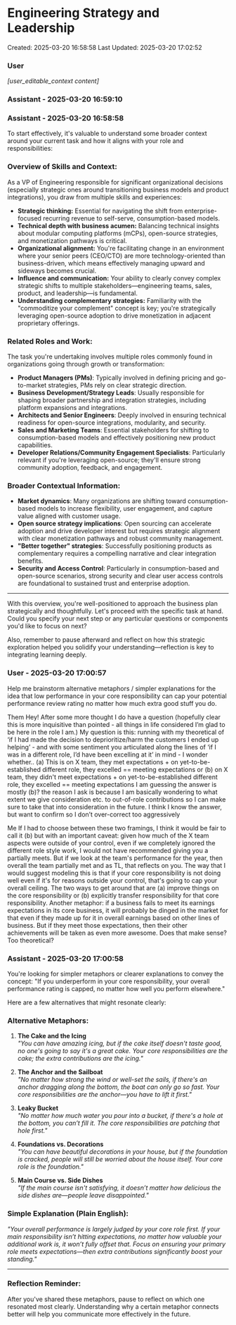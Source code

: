 # Engineering Strategy and Leadership

Created: 2025-03-20 16:58:58
Last Updated: 2025-03-20 17:02:52

### User

*[user_editable_context content]*

### Assistant - 2025-03-20 16:59:10



### Assistant - 2025-03-20 16:58:58

To start effectively, it's valuable to understand some broader context around your current task and how it aligns with your role and responsibilities:

### Overview of Skills and Context:

As a VP of Engineering responsible for significant organizational decisions (especially strategic ones around transitioning business models and product integrations), you draw from multiple skills and experiences:

- **Strategic thinking:** Essential for navigating the shift from enterprise-focused recurring revenue to self-serve, consumption-based models.
- **Technical depth with business acumen:** Balancing technical insights about modular computing platforms (mCPs), open-source strategies, and monetization pathways is critical.
- **Organizational alignment:** You're facilitating change in an environment where your senior peers (CEO/CTO) are more technology-oriented than business-driven, which means effectively managing upward and sideways becomes crucial.
- **Influence and communication:** Your ability to clearly convey complex strategic shifts to multiple stakeholders—engineering teams, sales, product, and leadership—is fundamental.
- **Understanding complementary strategies:** Familiarity with the "commoditize your complement" concept is key; you're strategically leveraging open-source adoption to drive monetization in adjacent proprietary offerings.

### Related Roles and Work:

The task you're undertaking involves multiple roles commonly found in organizations going through growth or transformation:

- **Product Managers (PMs)**: Typically involved in defining pricing and go-to-market strategies, PMs rely on clear strategic direction.
- **Business Development/Strategy Leads**: Usually responsible for shaping broader partnership and integration strategies, including platform expansions and integrations.
- **Architects and Senior Engineers**: Deeply involved in ensuring technical readiness for open-source integrations, modularity, and security.
- **Sales and Marketing Teams**: Essential stakeholders for shifting to consumption-based models and effectively positioning new product capabilities.
- **Developer Relations/Community Engagement Specialists**: Particularly relevant if you're leveraging open-source; they'll ensure strong community adoption, feedback, and engagement.

### Broader Contextual Information:

- **Market dynamics**: Many organizations are shifting toward consumption-based models to increase flexibility, user engagement, and capture value aligned with customer usage.
- **Open source strategy implications**: Open sourcing can accelerate adoption and drive developer interest but requires strategic alignment with clear monetization pathways and robust community management.
- **"Better together" strategies**: Successfully positioning products as complementary requires a compelling narrative and clear integration benefits.
- **Security and Access Control**: Particularly in consumption-based and open-source scenarios, strong security and clear user access controls are foundational to sustained trust and enterprise adoption.

---

With this overview, you're well-positioned to approach the business plan strategically and thoughtfully. Let's proceed with the specific task at hand. Could you specify your next step or any particular questions or components you'd like to focus on next?

Also, remember to pause afterward and reflect on how this strategic exploration helped you solidify your understanding—reflection is key to integrating learning deeply.

### User - 2025-03-20 17:00:57

Help me brainstorm alternative metaphors / simpler explanations for the idea that low performance in your core responsibility can cap your potential performance review rating no matter how much extra good stuff you do.

Them
Hey! After some more thought I do have a question (hopefully clear this is more inquisitive than pointed - all things in life considered I’m glad to be here in the role I am.)
My question is this: running with my theoretical of ‘if I had made the decision to deprioritize/harm the customers I ended up helping’ - and with some sentiment you articulated along the lines of ‘if I was in a different role, I’d have been excelling at it’ in mind - I wonder whether..
(a) This is on X team, they met expectations + on yet-to-be-established different role, they excelled == meeting expectations
or (b) on X team, they didn't meet expectations + on yet-to-be-established different role, they excelled == meeting expectations
I am guessing the answer is mostly (b)? the reason I ask is because I am basically wondering to what extent we give consideration etc. to out-of-role contributions so I can make sure to take that into consideration in the future. I think I know the answer, but want to confirm so I don’t over-correct too aggressively


Me
If I had to choose between these two framings, I think it would be fair to call it (b) but with an important caveat: given how much of the X team aspects were outside of your control, even if we completely ignored the different role style work, I would not have recommended giving you a partially meets. But if we look at the team's performance for the year, then overall the team partially met and as TL, that reflects on you.
The way that I would suggest modeling this is that if your core responsibility is not doing well even if it's for reasons outside your control, that's going to cap your overall ceiling. The two ways to get around that are (a) improve things on the core responsibility or (b) explicitly transfer responsibility for that core responsibility.
Another metaphor: if a business fails to meet its earnings expectations in its core business, it will probably be dinged in the market for that even if they made up for it in overall earnings based on other lines of business. But if they meet those expectations, then their other achievements will be taken as even more awesome.
Does that make sense? Too theoretical?

### Assistant - 2025-03-20 17:00:58

You're looking for simpler metaphors or clearer explanations to convey the concept: "If you underperform in your core responsibility, your overall performance rating is capped, no matter how well you perform elsewhere."

Here are a few alternatives that might resonate clearly:

### Alternative Metaphors:

1. **The Cake and the Icing**  
   *"You can have amazing icing, but if the cake itself doesn't taste good, no one's going to say it's a great cake. Your core responsibilities are the cake; the extra contributions are the icing."*

2. **The Anchor and the Sailboat**  
   *"No matter how strong the wind or well-set the sails, if there's an anchor dragging along the bottom, the boat can only go so fast. Your core responsibilities are the anchor—you have to lift it first."*

3. **Leaky Bucket**  
   *"No matter how much water you pour into a bucket, if there's a hole at the bottom, you can’t fill it. The core responsibilities are patching that hole first."*

4. **Foundations vs. Decorations**  
   *"You can have beautiful decorations in your house, but if the foundation is cracked, people will still be worried about the house itself. Your core role is the foundation."*

5. **Main Course vs. Side Dishes**  
   *"If the main course isn't satisfying, it doesn’t matter how delicious the side dishes are—people leave disappointed."*

### Simple Explanation (Plain English):

*"Your overall performance is largely judged by your core role first. If your main responsibility isn’t hitting expectations, no matter how valuable your additional work is, it won’t fully offset that. Focus on ensuring your primary role meets expectations—then extra contributions significantly boost your standing."*

---

### Reflection Reminder:  
After you've shared these metaphors, pause to reflect on which one resonated most clearly. Understanding why a certain metaphor connects better will help you communicate more effectively in the future.

